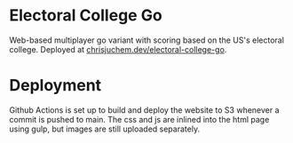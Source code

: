 # Electoral College Go

Web-based multiplayer go variant with scoring based on the US's electoral college. 
Deployed at [chrisjuchem.dev/electoral-college-go](http://chrisjuchem.dev/electoral-college-go).

# Deployment

Github Actions is set up to build and deploy the website to S3 whenever a commit is pushed to main.
The css and js are inlined into the html page using gulp, but images are still uploaded separately.
